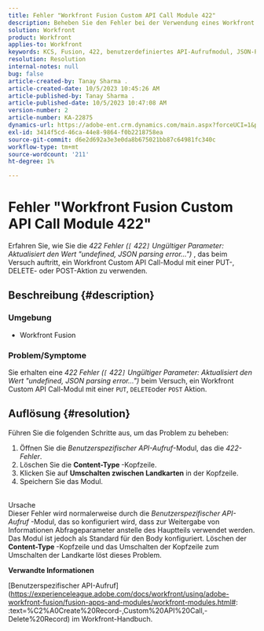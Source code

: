 ```yaml
---
title: Fehler "Workfront Fusion Custom API Call Module 422"
description: Beheben Sie den Fehler bei der Verwendung eines Workfront Custom API Call-Moduls mit einer PUT-, DELETE- oder POST-Aktion.
solution: Workfront
product: Workfront
applies-to: Workfront
keywords: KCS, Fusion, 422, benutzerdefiniertes API-Aufrufmodul, JSON-Parsing-Fehler, Workfront
resolution: Resolution
internal-notes: null
bug: false
article-created-by: Tanay Sharma .
article-created-date: 10/5/2023 10:45:26 AM
article-published-by: Tanay Sharma .
article-published-date: 10/5/2023 10:47:08 AM
version-number: 2
article-number: KA-22875
dynamics-url: https://adobe-ent.crm.dynamics.com/main.aspx?forceUCI=1&pagetype=entityrecord&etn=knowledgearticle&id=54b5994a-6c63-ee11-be6e-6045bd006e5a
exl-id: 3414f5cd-46ca-44e8-9864-f0b2218758ea
source-git-commit: d6e2d692a3e3e0da8b675021bb87c64981fc340c
workflow-type: tm+mt
source-wordcount: '211'
ht-degree: 1%

---
```


# Fehler &quot;Workfront Fusion Custom API Call Module 422&quot;


Erfahren Sie, wie Sie die *422 Fehler (`[` 422`]`  Ungültiger Parameter: Aktualisiert den Wert &quot;undefined, JSON parsing error...&quot;)* , das beim Versuch auftritt, ein Workfront Custom API Call-Modul mit einer PUT-, DELETE- oder POST-Aktion zu verwenden.

## Beschreibung {#description}


### Umgebung

- Workfront Fusion




### Problem/Symptome

Sie erhalten eine *422 Fehler (`[` 422`]`  Ungültiger Parameter: Aktualisiert den Wert &quot;undefined, JSON parsing error...&quot;)* beim Versuch, ein Workfront Custom API Call-Modul mit einer `PUT`, `DELETE`oder `POST` Aktion.


## Auflösung {#resolution}


Führen Sie die folgenden Schritte aus, um das Problem zu beheben:



1. Öffnen Sie die *Benutzerspezifischer API-Aufruf*-Modul, das die *422-Fehler*.
2. Löschen Sie die <b>Content-Type </b>-Kopfzeile.
3. Klicken Sie auf <b>Umschalten zwischen Landkarten</b> in der Kopfzeile.
4. Speichern Sie das Modul.

<br>Ursache<br>
Dieser Fehler wird normalerweise durch die *Benutzerspezifischer API-Aufruf* -Modul, das so konfiguriert wird, dass zur Weitergabe von Informationen Abfrageparameter anstelle des Hauptteils verwendet werden. Das Modul ist jedoch als Standard für den Body konfiguriert. Löschen der <b>Content-Type </b>-Kopfzeile und das Umschalten der Kopfzeile zum Umschalten der Landkarte löst dieses Problem.



<b>Verwandte Informationen</b>

[Benutzerspezifischer API-Aufruf](https://experienceleague.adobe.com/docs/workfront/using/adobe-workfront-fusion/fusion-apps-and-modules/workfront-modules.html#: :text=%C2%A0Create%20Record-,Custom%20API%20Call,-Delete%20Record) im Workfront-Handbuch.
